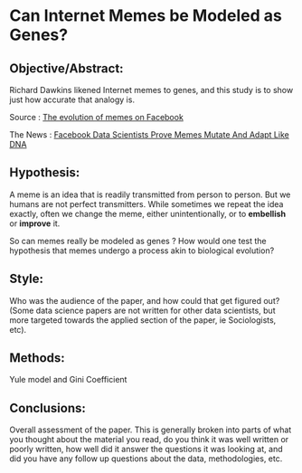 # Can Internet Memes be Modeled as Genes?

## Objective/Abstract: 

Richard Dawkins likened Internet memes to genes, and this study is to show just how accurate that analogy is.

Source : [The evolution of memes on Facebook](https://www.facebook.com/notes/facebook-data-science/the-evolution-of-memes-on-facebook/10151988334203859)

The News : [Facebook Data Scientists Prove Memes Mutate And Adapt Like DNA](http://techcrunch.com/2014/01/08/facebook-memes/)

## Hypothesis: 

A meme is an idea that is readily transmitted from person to person. But we humans are not perfect transmitters. While sometimes we repeat the idea exactly, often we change the meme, either unintentionally, or to **embellish** or **improve** it.

So can memes really be modeled as genes ? How would one test the hypothesis that memes undergo a process akin to biological evolution? 


## Style: 

Who was the audience of the paper, and how could that get figured out? (Some data science papers are not written for other data scientists, but more targeted towards the applied section of the paper, ie Sociologists, etc).

## Methods: 

Yule model and Gini Coefficient

## Conclusions: 

Overall assessment of the paper. This is generally broken into parts of what you thought about the material you read, do you think it was well written or poorly written, how well did it answer the questions it was looking at, and did you have any follow up questions about the data, methodologies, etc.